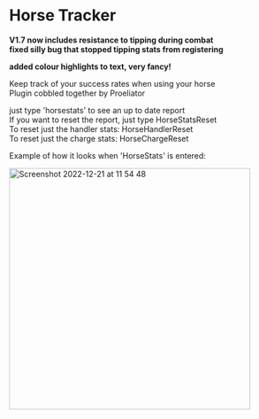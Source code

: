 # Horse Tracker

**V1.7 now includes resistance to tipping during combat**  
**fixed silly bug that stopped tipping stats from registering**

**added colour highlights to text, very fancy!**


Keep track of your success rates when using your horse  
Plugin cobbled together by Proeliator  

just type 'horsestats' to see an up to date report  
If you want to reset the report, just type HorseStatsReset  
To reset just the handler stats: HorseHandlerReset  
To reset just the charge stats: HorseChargeReset  

Example of how it looks when 'HorseStats' is entered:

<img width="436" alt="Screenshot 2022-12-21 at 11 54 48" src="https://user-images.githubusercontent.com/119447171/208899464-71ee52d3-dca1-4f2a-84ae-d7bdcd2722d7.png">
